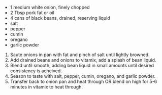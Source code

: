 * 1 medium white onion, finely chopped
* 2 Tbsp pork fat or oil
* 4 cans of black beans, drained, reserving liquid
* salt
* pepper
* cumin
* oregano
* garlic powder

1. Saute onions in pan with fat and pinch of salt until lightly browned.
1. Add drained beans and onions to vitamix, add a splash of bean liquid.
1. Blend until smooth, adding bean liquid in small amounts until desired consistency is acheived.
1. Season to taste with salt, pepper, cumin, oregano, and garlic powder.
1. Transfer back to onion pan and heat through OR blend on high for 5-6 minutes in vitamix to heat through.

